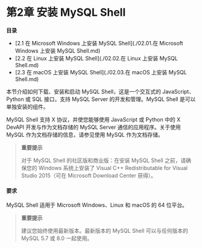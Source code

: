 # 第2章 安装 MySQL Shell

**目录**

- [2.1 在 Microsoft Windows 上安装 MySQL Shell](./02.01.在 Microsoft Windows 上安装 MySQL Shell.md)
- [2.2 在 Linux 上安装 MySQL Shell](./02.02.在 Linux 上安装 MySQL Shell.md)
- [2.3 在 macOS 上安装 MySQL Shell](./02.03.在 macOS 上安装 MySQL Shell.md)

本节介绍如何下载、安装和启动 MySQL Shell，这是一个交互式的 JavaScript、Python 或 SQL 接口，支持 MySQL Server 的开发和管理。MySQL Shell 是可以单独安装的组件。

MySQL Shell 支持 X 协议，并使您能够使用 JavaScript 或 Python 中的 X DevAPI 开发与作为文档存储的 MySQL Server 通信的应用程序。关于使用 MySQL 作为文档存储的信息，请参见使用 MySQL 作为文档存储。

> **重要提示**
>
> 对于 MySQL Shell 的社区版和商业版：在安装 MySQL Shell 之前，请确保您的 Windows 系统上安装了 Visual C++ Redistributable for Visual Studio 2015（可在 Microsoft Download Center 获得）。
>

#### 要求

MySQL Shell 适用于 Microsoft Windows、Linux 和 macOS 的 64 位平台。

> **重要提示**
>
> 建议您始终使用最新版本。最新版本的 MySQL Shell 可以与任何版本的 MySQL 5.7 或 8.0 一起使用。